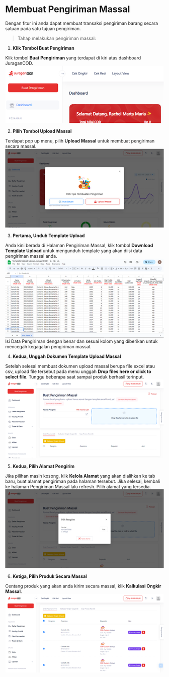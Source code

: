 # Membuat Pengiriman Massal

Dengan fitur ini anda dapat membuat transaksi pengiriman barang secara satuan pada satu tujuan pengiriman.

> Tahap melakukan pengiriman massal:

1. **Klik Tombol Buat Pengiriman**

Klik tombol <b>Buat Pengiriman</b> yang terdapat di kiri atas dashboard JuraganCOD. 
![Halaman Dashboard JuraganCOD](images/cek-resi-1.png)

2. **Pilih Tombol Upload Massal**

Terdapat pop up menu, pilih <b>Upload Massal</b> untuk membuat pengiriman secara massal.
![Halaman Tipe Pengiriman](images/pengiriman-massal-1.png)

3. **Pertama, Unduh Template Upload**

Anda kini berada di Halaman Pengiriman Massal, klik tombol <b>Download Template Upload</b> untuk mengunduh template yang akan diisi data pengiriman massal anda.
![Halaman Tipe Pengiriman](images/pengiriman-massal-2-template.png)
Isi Data Pengiriman dengan benar dan sesuai kolom yang diberikan untuk mencegah kegagalan pengiriman massal.

4. **Kedua, Unggah Dokumen Template Upload Massal**

Setelah selesai membuat dokumen upload massal berupa file excel atau csv, upload file tersebut pada menu unggah <b>Drop files here or click to select file</b>. Tunggu beberapa saat sampai produk berhasil terinput.
![Halaman Tipe Pengiriman](images/pengiriman-massal-2.png)

5. **Kedua, Pilih Alamat Pengirim**

Jika pilihan masih kosong, klik <b>Kelola Alamat</b> yang akan dialihkan ke tab baru, buat alamat pengiriman pada halaman tersebut. Jika selesai, kembali ke halaman Pengiriman Massal lalu refresh. Pilih alamat yang tersedia.
![Halaman Tipe Pengiriman](images/pengiriman-massal-3.png)

6. **Ketiga, Pilih Produk Secara Massal**

Centang produk yang akan anda kirim secara massal, klik <b>Kalkulasi Ongkir Massal</b>.
![Halaman Tipe Pengiriman](images/pengiriman-massal-4-kalkulasi-ongkir.png)

